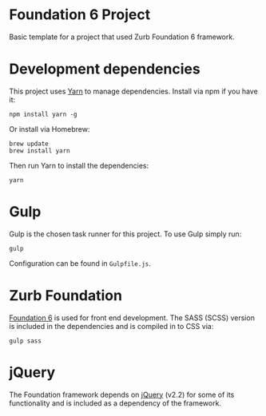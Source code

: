 # Foundation 6 Project
Basic template for a project that used Zurb Foundation 6 framework.

# Development dependencies
This project uses [Yarn](https://yarnpkg.com) to manage dependencies. Install via npm if you have it:

```
npm install yarn -g
```

Or install via Homebrew:

```
brew update
brew install yarn
```

Then run Yarn to install the dependencies:

```
yarn
```

# Gulp
Gulp is the chosen task runner for this project. To use Gulp simply run:

```
gulp
```

Configuration can be found in `Gulpfile.js`.

# Zurb Foundation
[Foundation 6](http://foundation.zurb.com/sites/docs/) is used for front end development. The SASS (SCSS) version is included in the dependencies and is compiled in to CSS via:

```
gulp sass
```

# jQuery
The Foundation framework depends on [jQuery](http://jquery.com) (v2.2) for some of its functionality and is included as a dependency of the framework.
